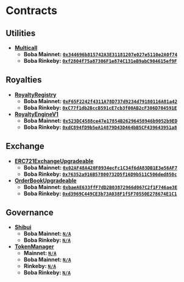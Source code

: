 # Contracts

## Utilities

 - **[Multicall](https://github.com/makerdao/multicall/blob/4954d75340bcbe6ca3988e35498d72f76b706233/src/Multicall.sol)**
   - **Boba Mainnet: [`0x344696b815742A3E31181207e027e5110e2A0f74`](https://blockexplorer.boba.network/address/0x344696b815742A3E31181207e027e5110e2A0f74/transactions)**
   - **Boba Rinkeby: [`0xf2804f75a87306F1e874C131eB9abC904615ef9F`](https://blockexplorer.rinkeby.boba.network/address/0xf2804f75a87306F1e874C131eB9abC904615ef9F/transactions)**

## Royalties

 - **[RoyaltyRegistry](https://github.com/ShibuiDAO/royalty-registry/blob/main/src/contracts/RoyaltyRegistry.sol)**
   - **Boba Mainnet: [`0xF65F2242f4311A78D737d9234d79180116A81a42`](https://blockexplorer.boba.network/address/0xF65F2242f4311A78D737d9234d79180116A81a42/transactions)**
   - **Boba Rinkeby: [`0xC77f1db2BccB591cE7cb3f00AB2cF306D704591E`](https://blockexplorer.rinkeby.boba.network/address/0xC77f1db2BccB591cE7cb3f00AB2cF306D704591E/transactions)**
 - **[RoyaltyEngineV1](https://github.com/ShibuiDAO/royalty-registry/blob/main/src/contracts/RoyaltyEngineV1.sol)**
   - **Boba Mainnet: [`0x523DC4588ce47e17854B26296458946b9052b9ED`](https://blockexplorer.boba.network/address/0x523DC4588ce47e17854B26296458946b9052b9ED/transactions)**
   - **Boba Rinkeby: [`0xdC894fD9b5eA14879D43D464bB5CF439643951a8`](https://blockexplorer.rinkeby.boba.network/address/0xdC894fD9b5eA14879D43D464bB5CF439643951a8/transactions)**

## Exchange

 - **[ERC721ExchangeUpgradeable](https://github.com/ShibuiDAO/exchange/blob/main/src/contracts/ERC721ExchangeUpgradeable.sol)**
   - **Boba Mainnet: [`0x02AF48A420F0934ecFc1C34f6dA83DB1E3e56AF7`](https://blockexplorer.boba.network/address/0x02AF48A420F0934ecFc1C34f6dA83DB1E3e56AF7/transactions)**
   - **Boba Rinkeby: [`0x76352a916B57800732D5f16D9b511C506ded850c`](https://blockexplorer.rinkeby.boba.network/address/0x76352a916B57800732D5f16D9b511C506ded850c/transactions)**
 - **[OrderBookUpgradeable](https://github.com/ShibuiDAO/exchange/blob/main/src/contracts/OrderBookUpgradeable.sol)**
   - **Boba Mainnet: [`0xbaeAE633ffF7dD2B03872966d067C2f1F746ae3E`](https://blockexplorer.boba.network/address/0xbaeAE633ffF7dD2B03872966d067C2f1F746ae3E/transactions)**
   - **Boba Rinkeby: [`0xd3969C449CE3b73A038F1f5F70550E278674E1C1`](https://blockexplorer.rinkeby.boba.network/address/0xd3969C449CE3b73A038F1f5F70550E278674E1C1/transactions)**

## Governance

 - **[Shibui](https://github.com/ShibuiDAO/shibui/blob/main/src/contracts/shibui/Shibui.sol)**
   - **Boba Mainnet: [`N/A`]()**
   - **Boba Rinkeby: [`N/A`]()**
 - **[TokenManager](https://github.com/ShibuiDAO/shibui/blob/main/src/contracts/TokenManager.sol)**
   - **Mainnet: [`N/A`]()**
   - **Boba Mainnet: [`N/A`]()**
   - **Rinkeby: [`N/A`]()**
   - **Boba Rinkeby: [`N/A`]()**
